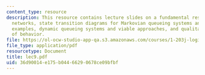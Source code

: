 ```yaml
---
content_type: resource
description: This resource contains lecture slides on a fundamental result for queueing
  networks, state transition diagrams for Markovian queueing systems and networks,
  examples, dynamic queueing systems and viable approaches, and qualitative discussion
  of behavior.
file: https://ol-ocw-studio-app-qa.s3.amazonaws.com/courses/1-203j-logistical-and-transportation-planning-methods-fall-2006/36d90014e175b04466290678ce09bfbf_lec9.pdf
file_type: application/pdf
resourcetype: Document
title: lec9.pdf
uid: 36d90014-e175-b044-6629-0678ce09bfbf
---
```

